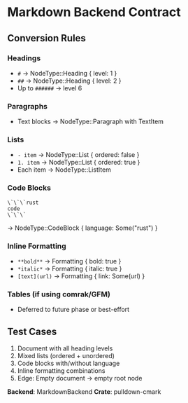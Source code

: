 # Markdown Backend Contract

## Conversion Rules

### Headings
- `#` → NodeType::Heading { level: 1 }
- `##` → NodeType::Heading { level: 2 }
- Up to `######` → level 6

### Paragraphs
- Text blocks → NodeType::Paragraph with TextItem

### Lists
- `- item` → NodeType::List { ordered: false }
- `1. item` → NodeType::List { ordered: true }
- Each item → NodeType::ListItem

### Code Blocks
```
\`\`\`rust
code
\`\`\`
```
→ NodeType::CodeBlock { language: Some("rust") }

### Inline Formatting
- `**bold**` → Formatting { bold: true }
- `*italic*` → Formatting { italic: true }
- `[text](url)` → Formatting { link: Some(url) }

### Tables (if using comrak/GFM)
- Deferred to future phase or best-effort

## Test Cases
1. Document with all heading levels
2. Mixed lists (ordered + unordered)
3. Code blocks with/without language
4. Inline formatting combinations
5. Edge: Empty document → empty root node

**Backend**: MarkdownBackend
**Crate**: pulldown-cmark
